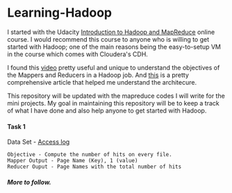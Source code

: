 # Learning-Hadoop

I started with the Udacity [Introduction to Hadoop and MapReduce](https://www.udacity.com/course/intro-to-hadoop-and-mapreduce--ud617) online course. I would recommend this course to anyone who is willing to get started with Hadoop; one of the main reasons being the easy-to-setup VM in the course which comes with Cloudera's CDH. 

I found this [video](https://www.youtube.com/watch?v=bcjSe0xCHbE) pretty useful and unique to understand the objectives of the Mappers and Reducers in a Hadoop job. And [this](http://bradhedlund.com/2011/09/10/understanding-hadoop-clusters-and-the-network/) is a pretty comprehensive article that helped me understand the architecure.  

This repository will be updated with the mapreduce codes I will write for the mini projects. My goal in maintaining this repository will be to keep a track of what I have done and also help anyone to get started with Hadoop. 

#### Task 1
Data Set - [Access log](http://content.udacity-data.com/courses/ud617/access_log.gz)
    
    Objective - Compute the number of hits on every file. 
    Mapper Output - Page Name (Key), 1 (value)
    Reducer Ouput - Page Names with the total number of hits
    

##### More to follow.
